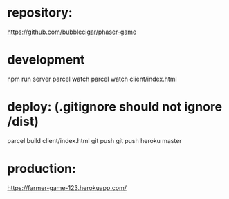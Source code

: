 # repository:
https://github.com/bubblecigar/phaser-game

# development
npm run server
parcel watch 
parcel watch client/index.html

# deploy: (.gitignore should not ignore /dist)
parcel build client/index.html
git push
git push heroku master

# production:
https://farmer-game-123.herokuapp.com/